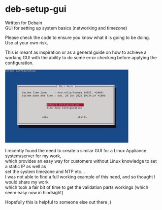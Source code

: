 # deb-setup-gui
Written for Debain  
GUI for setting up system basics (networking and timezone)

Please check the code to ensure you know what it is going to be doing.  
Use at your own risk.

This is meant as inspiration or as a general guide on how to achieve a working GUI
with the ability to do some error checking before applying the configuration.

![](gui.gif)  

I recently found the need to create a similar GUI for a Linux Appliance system/server for my work,  
which provides an easy way for customers without Linux knowledge to set a static IP as well as  
set the system timezone and NTP etc...  
I was not able to find a full working example of this need, and so thought I would share my work  
which took a fair bit of time to get the validation parts workings (which seem easy now in hindsight)  

Hopefully this is helpful to someone else out there ;) 
